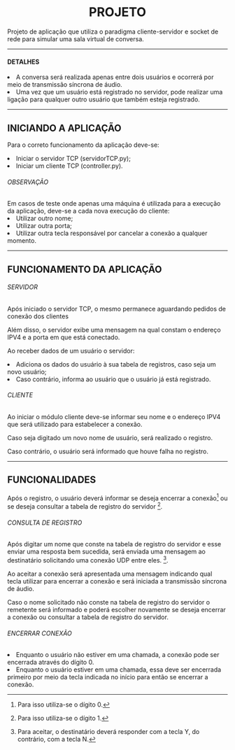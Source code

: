 <h1 align="center">PROJETO</h1>

Projeto de aplicação que utiliza o paradigma cliente-servidor e socket de rede para simular uma sala virtual de conversa.

<hr>

<h4>DETALHES</h3

1. A conversa será realizada apenas entre dois usuários e ocorrerá por meio de transmissão síncrona de áudio.
2. Uma vez que um usuário está registrado no servidor, pode realizar uma ligação para qualquer outro usuário que também esteja registrado.

<hr>

<h2> INICIANDO A APLICAÇÃO </h2>

Para o correto funcionamento da aplicação deve-se:

<li>Iniciar o servidor TCP (servidorTCP.py);
<li>Iniciar um cliente TCP (controller.py).
<h6>OBSERVAÇÃO</h6>
Em casos de teste onde apenas uma máquina é utilizada para a execução da aplicação, deve-se a cada nova execução do cliente:
<li>Utilizar outro nome;
<li>Utilizar outra porta;
<li>Utilizar outra tecla responsável por cancelar a conexão a qualquer momento.

<hr>

<h2> FUNCIONAMENTO DA APLICAÇÃO </h2>

<h6>SERVIDOR</h6>
<p>Após iniciado o servidor TCP, o mesmo permanece aguardando pedidos de conexão dos clientes</p>
<p>Além disso, o servidor exibe uma mensagem na qual constam o endereço IPV4 e a porta em que está conectado.</p>
<p>Ao receber dados de um usuário o servidor:</p>
<li>Adiciona os dados do usuário à sua tabela de registros, caso seja um novo usuário;
<li>Caso contrário, informa ao usuário que o usuário já está registrado.

<h6>CLIENTE</h6>
<p>Ao iniciar o módulo cliente deve-se informar seu nome e o endereço IPV4 que será utilizado para estabelecer a conexão.</p>
<p>Caso seja digitado um novo nome de usuário, será realizado o registro.</p> 
<p>Caso contrário, o usuário será informado que houve falha no registro.</p>

<hr>

<h2> FUNCIONALIDADES </h2>
  
Após o registro, o usuário deverá informar se deseja encerrar a conexão[^1] ou se deseja consultar a tabela de registro do servidor [^2].  

[^1]: Para isso utiliza-se o dígito 0.
[^2]: Para isso utiliza-se o dígito 1.
  
<h6>CONSULTA DE REGISTRO</h6>

Após digitar um nome que conste na tabela de registro do servidor e esse enviar uma resposta bem sucedida, será enviada uma mensagem ao destinatário solicitando uma conexão UDP entre eles. [^3].  

[^3]: Para aceitar, o destinatário deverá responder com a tecla Y, do contrário, com a tecla N.
  
Ao aceitar a conexão será apresentada uma mensagem indicando qual tecla utilizar para encerrar a conexão e será iniciada a transmissão síncrona de áudio.
  
Caso o nome solicitado não conste na tabela de registro do servidor o remetente será informado e poderá escolher novamente se deseja encerrar a conexão ou consultar a tabela de registro do servidor.
  
<h6>ENCERRAR CONEXÃO</h6>
<li>Enquanto o usuário não estiver em uma chamada, a conexão pode ser encerrada através do dígito 0.
<li>Enquanto o usuário estiver em uma chamada, essa deve ser encerrada primeiro por meio da tecla indicada no início para então se encerrar a conexão. 
<p> </p>
